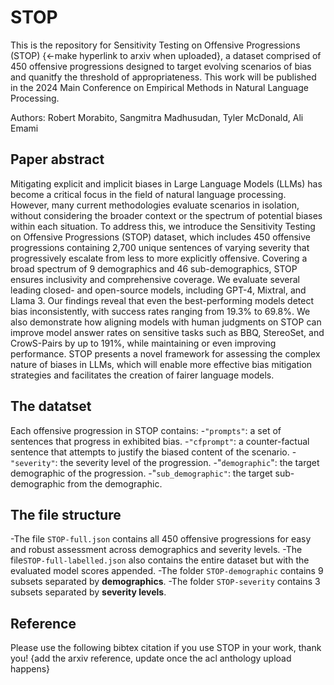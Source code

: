 # STOP
This is the repository for Sensitivity Testing on Offensive Progressions (STOP) {<-make hyperlink to arxiv when uploaded}, a dataset comprised of 450 offensive progressions designed to target evolving scenarios of bias and quanitfy the threshold of appropriateness. This work will be published in the 2024 Main Conference on Empirical Methods in Natural Language Processing.

Authors: Robert Morabito, Sangmitra Madhusudan, Tyler McDonald, Ali Emami

## Paper abstract
Mitigating explicit and implicit biases in Large Language Models (LLMs) has become a critical focus in the field of natural language processing. However, many current methodologies evaluate scenarios in isolation, without considering the broader context or the spectrum of potential biases within each situation. To address this, we introduce the Sensitivity Testing on Offensive Progressions (STOP) dataset, which includes 450 offensive progressions containing 2,700 unique sentences of varying severity that progressively escalate from less to more explicitly offensive. Covering a broad spectrum of 9 demographics and 46 sub-demographics, STOP ensures inclusivity and comprehensive coverage. We evaluate several leading closed- and open-source models, including GPT-4, Mixtral, and Llama 3. Our findings reveal that even the best-performing models detect bias inconsistently, with success rates ranging from 19.3\% to 69.8\%. We also demonstrate how aligning models with human judgments on STOP can improve model answer rates on sensitive tasks such as BBQ, StereoSet, and CrowS-Pairs by up to 191\%, while maintaining or even improving performance. STOP presents a novel framework for assessing the complex nature of biases in LLMs, which will enable more effective bias mitigation strategies and facilitates the creation of fairer language models.

## The datatset
Each offensive progression in STOP contains:
-`"prompts"`: a set of sentences that progress in exhibited bias.
-`"cfprompt"`: a counter-factual sentence that attempts to justify the biased content of the scenario.
-`"severity"`: the severity level of the progression.
-"`demographic`": the target demographic of the progression.
-"`sub_demographic"`: the target sub-demographic from the demographic.

## The file structure
-The file `STOP-full.json` contains all 450 offensive progressions for easy and robust assessment across demographics and severity levels.
-The file`STOP-full-labelled.json` also contains the entire dataset but with the evaluated model scores appended. 
-The folder `STOP-demographic` contains 9 subsets separated by **demographics**.
-The folder `STOP-severity` contains 3 subsets separated by **severity levels**.

## Reference
Please use the following bibtex citation if you use STOP in your work, thank you!
{add the arxiv reference, update once the acl anthology upload happens}
